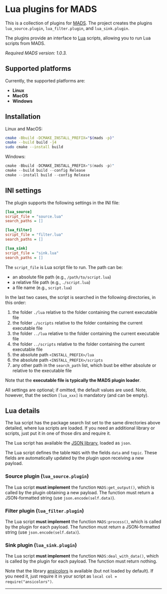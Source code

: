 # Lua plugins for MADS

This is a collection of plugins for [MADS](https://github.com/MADS-NET/MADS). The project creates the plugins `lua_source.plugin`, `lua_filter.plugin`, and `lua_sink.plugin`.

The plugins provide an interface to [Lua](https://lua.org) scripts, allowing you to run Lua scripts from MADS.

*Required MADS version: 1.0.3.*


## Supported platforms

Currently, the supported platforms are:

* **Linux** 
* **MacOS**
* **Windows**


## Installation

Linux and MacOS:

```bash
cmake -Bbuild -DCMAKE_INSTALL_PREFIX="$(mads -p)"
cmake --build build -j4
sudo cmake --install build
```

Windows:

```powershell
cmake -Bbuild -DCMAKE_INSTALL_PREFIX="$(mads -p)"
cmake --build build --config Release
cmake --install build --config Release
```


## INI settings

The plugin supports the following settings in the INI file:

```ini
[lua_source]
script_file = "source.lua"
search_paths = []

[lua_filter]
script_file = "filter.lua"
search_paths = []

[lua_sink]
script_file = "sink.lua"
search_paths = []
```

The `script_file` is Lua script file to run. The path can be:

* an absolute file path (e.g., `/path/to/script.lua`)
* a relative file path (e.g., `./script.lua`)
* a file name (e.g., `script.lua`)

In the last two cases, the script is searched in the following directories, in this order:

1. the folder `./lua` relative to the folder containing the current executable file
2. the folder `./scripts` relative to the folder containing the current executable file
3. the folder `../lua` relative to the folder containing the current executable file
4. the folder `../scripts` relative to the folder containing the current executable file
5. the absolute path `<INSTALL_PREFIX>/lua`
6. the absolute path `<INSTALL_PREFIX>/scripts`
7. any other path in the `search_path` list, which bust be either absolute or relative to the executable file

Note that the **executable file is typically the MADS plugin loader**.

All settings are optional; if omitted, the default values are used. Note, however, that the section `[lua_xxx]` is mandatory (and can be empty).


## Lua details

The lua script has the package search list set to the same directories above detailed, where lua scripts are loaded. If you need an additional library or scripts, just put it in one of those dirs and require it.

The Lua script has available the [JSON library](https://github.com/rxi/json.lua), loaded as `json`.

The Lua script defines the table `MADS` with the fields `data` and `topic`. These fields are automatically updated by the plugin upon receiving a new payload.

### Source plugin (`lua_source.plugin`)

The Lua script **must implement** the function `MADS:get_output()`, which is called by the plugin obtaining a new payload. The function must return a JSON-formatted string (use `json.encode(self.data)`).

### Filter plugin (`lua_filter.plugin`)

The Lua script **must implement** the function `MADS:process()`, which is called by the plugin for each payload. The function must return a JSON-formatted string (use `json.encode(self.data)`).

### Sink plugin (`lua_sink.plugin`)

The Lua script **must implement** the function `MADS:deal_with_data()`, which is called by the plugin for each payload. The function must return nothing.

Note that the library [ansicolors](https://github.com/kikito/ansicolors.lua) is available (but not loaded by default). If you need it, just require it in your script as `local col = require("ansicolors")`.


---